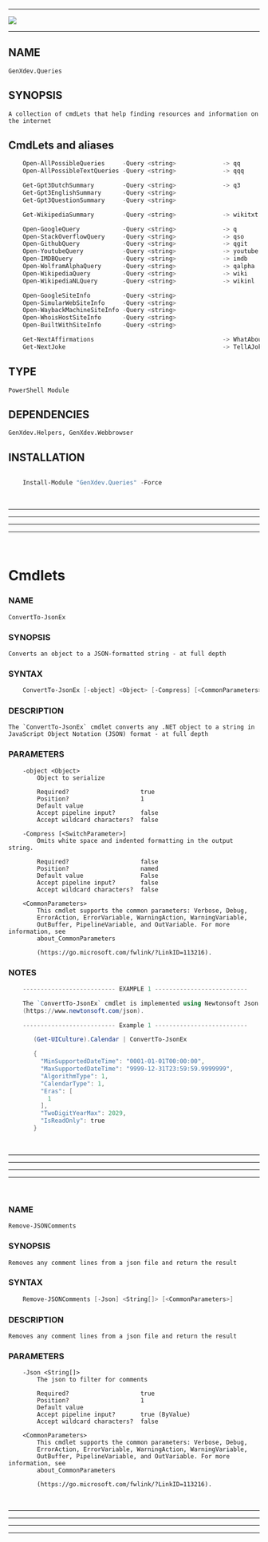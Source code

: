 <hr/>

![](https://genxdev.net/Powershell.jpg)

<hr/>

## NAME

    GenXdev.Queries

## SYNOPSIS

    A collection of cmdLets that help finding resources and information on the internet

## CmdLets and aliases
````Powershell
    Open-AllPossibleQueries     -Query <string>             -> qq
    Open-AllPossibleTextQueries -Query <string>             -> qqq

    Get-Gpt3DutchSummary        -Query <string>             -> q3
    Get-Gpt3EnglishSummary      -Query <string>
    Get-Gpt3QuestionSummary     -Query <string>

    Get-WikipediaSummary        -Query <string>             -> wikitxt

    Open-GoogleQuery            -Query <string>             -> q
    Open-StackOverflowQuery     -Query <string>             -> qso
    Open-GithubQuery            -Query <string>             -> qgit
    Open-YoutubeQuery           -Query <string>             -> youtube
    Open-IMDBQuery              -Query <string>             -> imdb
    Open-WolframAlphaQuery      -Query <string>             -> qalpha
    Open-WikipediaQuery         -Query <string>             -> wiki
    Open-WikipediaNLQuery       -Query <string>             -> wikinl

    Open-GoogleSiteInfo         -Query <string>
    Open-SimularWebSiteInfo     -Query <string>
    Open-WaybackMachineSiteInfo -Query <string>
    Open-WhoisHostSiteInfo      -Query <string>
    Open-BuiltWithSiteInfo      -Query <string>

    Get-NextAffirmations                                    -> WhatAboutIt
    Get-NextJoke                                            -> TellAJoke

````
## TYPE
    PowerShell Module

## DEPENDENCIES
    GenXdev.Helpers, GenXdev.Webbrowser

## INSTALLATION
````Powershell

    Install-Module "GenXdev.Queries" -Force

````

<br/><hr/><hr/><hr/><hr/><br/>

# Cmdlets

### NAME
    ConvertTo-JsonEx

### SYNOPSIS
    Converts an object to a JSON-formatted string - at full depth

### SYNTAX
````Powershell
    ConvertTo-JsonEx [-object] <Object> [-Compress] [<CommonParameters>]
````
### DESCRIPTION
    The `ConvertTo-JsonEx` cmdlet converts any .NET object to a string in
    JavaScript Object Notation (JSON) format - at full depth
### PARAMETERS
````
    -object <Object>
        Object to serialize

        Required?                    true
        Position?                    1
        Default value
        Accept pipeline input?       false
        Accept wildcard characters?  false

    -Compress [<SwitchParameter>]
        Omits white space and indented formatting in the output string.

        Required?                    false
        Position?                    named
        Default value                False
        Accept pipeline input?       false
        Accept wildcard characters?  false

    <CommonParameters>
        This cmdlet supports the common parameters: Verbose, Debug,
        ErrorAction, ErrorVariable, WarningAction, WarningVariable,
        OutBuffer, PipelineVariable, and OutVariable. For more information, see
        about_CommonParameters

        (https://go.microsoft.com/fwlink/?LinkID=113216).
````
### NOTES
````Powershell
    -------------------------- EXAMPLE 1 --------------------------

    The `ConvertTo-JsonEx` cmdlet is implemented using Newtonsoft Json.NET
    (https://www.newtonsoft.com/json).

    -------------------------- Example 1 --------------------------

       (Get-UICulture).Calendar | ConvertTo-JsonEx

       {
         "MinSupportedDateTime": "0001-01-01T00:00:00",
         "MaxSupportedDateTime": "9999-12-31T23:59:59.9999999",
         "AlgorithmType": 1,
         "CalendarType": 1,
         "Eras": [
           1
         ],
         "TwoDigitYearMax": 2029,
         "IsReadOnly": true
       }
````

<br/><hr/><hr/><hr/><hr/><br/>

### NAME
    Remove-JSONComments

### SYNOPSIS
    Removes any comment lines from a json file and return the result

### SYNTAX
````Powershell
    Remove-JSONComments [-Json] <String[]> [<CommonParameters>]
````
### DESCRIPTION
    Removes any comment lines from a json file and return the result

### PARAMETERS
````Powershelll
    -Json <String[]>
        The json to filter for comments

        Required?                    true
        Position?                    1
        Default value
        Accept pipeline input?       true (ByValue)
        Accept wildcard characters?  false

    <CommonParameters>
        This cmdlet supports the common parameters: Verbose, Debug,
        ErrorAction, ErrorVariable, WarningAction, WarningVariable,
        OutBuffer, PipelineVariable, and OutVariable. For more information, see
        about_CommonParameters

        (https://go.microsoft.com/fwlink/?LinkID=113216).
````

<br/><hr/><hr/><hr/><hr/><br/>
